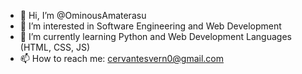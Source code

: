 - 👋 Hi, I’m @OminousAmaterasu
- 👀 I’m interested in Software Engineering and Web Development
- 🌱 I’m currently learning Python and Web Development Languages (HTML, CSS, JS)
- 📫 How to reach me: cervantesvern0@gmail.com

<!---
OminousAmaterasu/OminousAmaterasu is a ✨ special ✨ repository because its `README.md` (this file) appears on your GitHub profile.
You can click the Preview link to take a look at your changes.
--->
